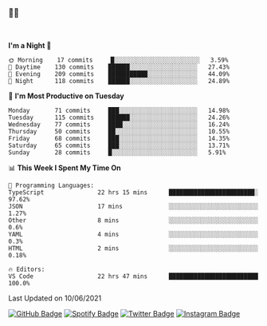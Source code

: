 ### 🤙🍺

<!-- <a href="https://github-readme-stats.vercel.app/api?username=hzak2xx&count_private=true&show_icons=true&theme=dracula">
  <img align="center" src="https://github-readme-stats.vercel.app/api?username=hzak2xx&count_private=true&show_icons=true&theme=dracula" />
</a>
</br> -->
</br>

<!--START_SECTION:waka-->
**I'm a Night 🦉** 

```text
🌞 Morning    17 commits     █░░░░░░░░░░░░░░░░░░░░░░░░   3.59% 
🌆 Daytime    130 commits    ██████░░░░░░░░░░░░░░░░░░░   27.43% 
🌃 Evening    209 commits    ███████████░░░░░░░░░░░░░░   44.09% 
🌙 Night      118 commits    ██████░░░░░░░░░░░░░░░░░░░   24.89%

```
📅 **I'm Most Productive on Tuesday** 

```text
Monday       71 commits     ███░░░░░░░░░░░░░░░░░░░░░░   14.98% 
Tuesday      115 commits    ██████░░░░░░░░░░░░░░░░░░░   24.26% 
Wednesday    77 commits     ████░░░░░░░░░░░░░░░░░░░░░   16.24% 
Thursday     50 commits     ██░░░░░░░░░░░░░░░░░░░░░░░   10.55% 
Friday       68 commits     ███░░░░░░░░░░░░░░░░░░░░░░   14.35% 
Saturday     65 commits     ███░░░░░░░░░░░░░░░░░░░░░░   13.71% 
Sunday       28 commits     █░░░░░░░░░░░░░░░░░░░░░░░░   5.91%

```


📊 **This Week I Spent My Time On** 

```text
💬 Programming Languages: 
TypeScript               22 hrs 15 mins      ████████████████████████░   97.62% 
JSON                     17 mins             ░░░░░░░░░░░░░░░░░░░░░░░░░   1.27% 
Other                    8 mins              ░░░░░░░░░░░░░░░░░░░░░░░░░   0.6% 
YAML                     4 mins              ░░░░░░░░░░░░░░░░░░░░░░░░░   0.3% 
HTML                     2 mins              ░░░░░░░░░░░░░░░░░░░░░░░░░   0.18%

🔥 Editors: 
VS Code                  22 hrs 47 mins      █████████████████████████   100.0%

```


 Last Updated on 10/06/2021
<!--END_SECTION:waka-->

[![GitHub Badge](https://img.shields.io/badge/GitHub-100000?style=for-the-badge&logo=github&logoColor=white)](https://github.com/hzak2xx)
[![Spotify Badge](https://img.shields.io/badge/Spotify-1ED760?&style=for-the-badge&logo=spotify&logoColor=white)](https://open.spotify.com/user/uf90s6sbbh75a1mt44clkhkvf)
[![Twitter Badge](https://img.shields.io/badge/Twitter-1DA1F2?style=for-the-badge&logo=twitter&logoColor=white)](https://twitter.com/hzak2xx)
[![Instagram Badge](https://img.shields.io/badge/Instagram-E4405F?style=for-the-badge&logo=instagram&logoColor=white)](https://www.instagram.com/hzak2xx/)
